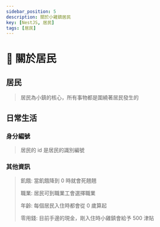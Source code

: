```yaml
---
sidebar_position: 5
description: 關於小雞鎮居民
key: [NestJS, 居民]
tags: [居民]
---
```


# 🐤 關於居民

## 居民

> 居民為小鎮的核心，所有事物都是圍繞著居民發生的

## 日常生活

### 身分編號

> 居民的 id 是居民的識別編號

### 其他資訊

> 飢餓: 當飢餓降到 0 時就會死翹翹
>
> 職業: 居民可到職業工會選擇職業
>
> 年齡: 每個居民入住時都會從 0 歲算起
>
> 零用錢: 目前手邊的現金，剛入住時小雞鎮會給予 500 津貼
